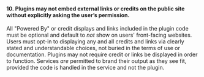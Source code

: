 <h4>10. Plugins may not embed external links or credits on the public site without explicitly asking the user’s permission.</h4>

All "Powered By" or credit displays and links included in the plugin code must be optional and default to <em>not</em> show on users' front-facing websites. Users must opt-in to displaying any and all credits and links via clearly stated and understandable choices, not buried in the terms of use or documentation. Plugins may not require credit or links be displayed in order to function. Services <em>are</em> permitted to brand their output as they see fit, provided the code is handled in the service and not the plugin.